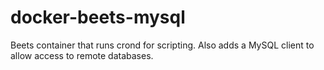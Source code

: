# docker-beets-mysql
Beets container that runs crond for scripting. Also adds a MySQL client to allow access to remote databases.
